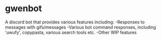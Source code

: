 # gwenbot

A discord bot that provides various features including:
  -Responses to messages with gifs/messages
  -Various bot command responses, including 'uwufy', copypasta, various search tools etc.
  -Other WIP features
